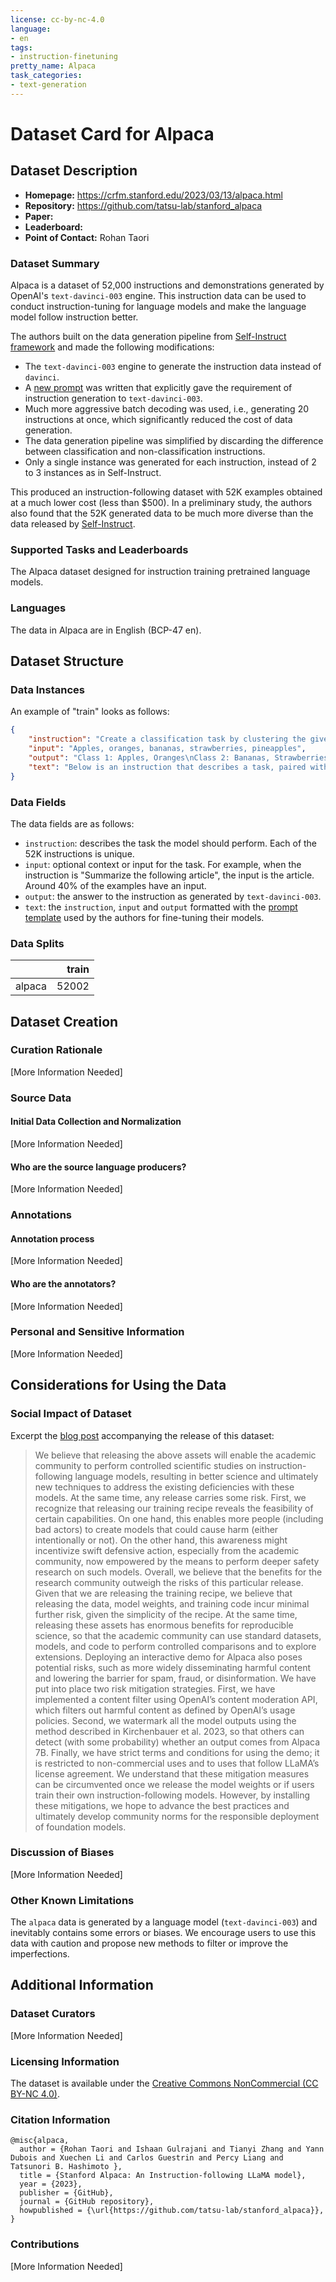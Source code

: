```yaml
---
license: cc-by-nc-4.0
language:
- en
tags:
- instruction-finetuning
pretty_name: Alpaca
task_categories:
- text-generation
---
```


# Dataset Card for Alpaca

## Dataset Description

- **Homepage:** https://crfm.stanford.edu/2023/03/13/alpaca.html
- **Repository:** https://github.com/tatsu-lab/stanford_alpaca
- **Paper:** 
- **Leaderboard:** 
- **Point of Contact:** Rohan Taori

### Dataset Summary

Alpaca is a dataset of 52,000 instructions and demonstrations generated by OpenAI's `text-davinci-003` engine. This instruction data can be used to conduct instruction-tuning for language models and make the language model follow instruction better.

The authors built on the data generation pipeline from [Self-Instruct framework](https://github.com/yizhongw/self-instruct) and made the following modifications:

- The `text-davinci-003` engine to generate the instruction data instead of `davinci`.
- A [new prompt](https://github.com/tatsu-lab/stanford_alpaca/blob/main/prompt.txt) was written that explicitly gave the requirement of instruction generation to `text-davinci-003`.
- Much more aggressive batch decoding was used, i.e., generating 20 instructions at once, which significantly reduced the cost of data generation.
- The data generation pipeline was simplified by discarding the difference between classification and non-classification instructions.
- Only a single instance was generated for each instruction, instead of 2 to 3 instances as in Self-Instruct.

This produced an instruction-following dataset with 52K examples obtained at a much lower cost (less than $500). 
In a preliminary study, the authors also found that the 52K generated data to be much more diverse than the data released by [Self-Instruct](https://github.com/yizhongw/self-instruct/blob/main/data/seed_tasks.jsonl).

### Supported Tasks and Leaderboards

The Alpaca dataset designed for instruction training pretrained language models.

### Languages

The data in Alpaca are in English (BCP-47 en).

## Dataset Structure

### Data Instances

An example of "train" looks as follows:

```json
{
    "instruction": "Create a classification task by clustering the given list of items.",
    "input": "Apples, oranges, bananas, strawberries, pineapples",
    "output": "Class 1: Apples, Oranges\nClass 2: Bananas, Strawberries\nClass 3: Pineapples",
    "text": "Below is an instruction that describes a task, paired with an input that provides further context. Write a response that appropriately completes the request.\n\n### Instruction:\nCreate a classification task by clustering the given list of items.\n\n### Input:\nApples, oranges, bananas, strawberries, pineapples\n\n### Response:\nClass 1: Apples, Oranges\nClass 2: Bananas, Strawberries\nClass 3: Pineapples",
}
```

### Data Fields

The data fields are as follows:

* `instruction`: describes the task the model should perform. Each of the 52K instructions is unique.
* `input`: optional context or input for the task. For example, when the instruction is "Summarize the following article", the input is the article. Around 40% of the examples have an input.
* `output`: the answer to the instruction as generated by `text-davinci-003`.
* `text`: the `instruction`, `input` and `output` formatted with the [prompt template](https://github.com/tatsu-lab/stanford_alpaca#data-release) used by the authors for fine-tuning their models.

### Data Splits

|               | train |
|---------------|------:|
| alpaca        | 52002 |

## Dataset Creation

### Curation Rationale

[More Information Needed]

### Source Data

#### Initial Data Collection and Normalization

[More Information Needed]

#### Who are the source language producers?

[More Information Needed]

### Annotations

#### Annotation process

[More Information Needed]

#### Who are the annotators?

[More Information Needed]

### Personal and Sensitive Information

[More Information Needed]

## Considerations for Using the Data

### Social Impact of Dataset

Excerpt the [blog post](https://crfm.stanford.edu/2023/03/13/alpaca.html) accompanying the release of this dataset:

> We believe that releasing the above assets will enable the academic community to perform controlled scientific studies on instruction-following language models, resulting in better science and ultimately new techniques to address the existing deficiencies with these models. At the same time, any release carries some risk. First, we recognize that releasing our training recipe reveals the feasibility of certain capabilities. On one hand, this enables more people (including bad actors) to create models that could cause harm (either intentionally or not). On the other hand, this awareness might incentivize swift defensive action, especially from the academic community, now empowered by the means to perform deeper safety research on such models. Overall, we believe that the benefits for the research community outweigh the risks of this particular release. Given that we are releasing the training recipe, we believe that releasing the data, model weights, and training code incur minimal further risk, given the simplicity of the recipe. At the same time, releasing these assets has enormous benefits for reproducible science, so that the academic community can use standard datasets, models, and code to perform controlled comparisons and to explore extensions. Deploying an interactive demo for Alpaca also poses potential risks, such as more widely disseminating harmful content and lowering the barrier for spam, fraud, or disinformation. We have put into place two risk mitigation strategies. First, we have implemented a content filter using OpenAI’s content moderation API, which filters out harmful content as defined by OpenAI’s usage policies. Second, we watermark all the model outputs using the method described in Kirchenbauer et al. 2023, so that others can detect (with some probability) whether an output comes from Alpaca 7B. Finally, we have strict terms and conditions for using the demo; it is restricted to non-commercial uses and to uses that follow LLaMA’s license agreement. We understand that these mitigation measures can be circumvented once we release the model weights or if users train their own instruction-following models. However, by installing these mitigations, we hope to advance the best practices and ultimately develop community norms for the responsible deployment of foundation models.

### Discussion of Biases

[More Information Needed]

### Other Known Limitations

The `alpaca` data is generated by a language model (`text-davinci-003`) and inevitably contains some errors or biases. We encourage users to use this data with caution and propose new methods to filter or improve the imperfections.


## Additional Information

### Dataset Curators

[More Information Needed]

### Licensing Information

The dataset is available under the [Creative Commons NonCommercial (CC BY-NC 4.0)](https://creativecommons.org/licenses/by-nc/4.0/legalcode).


### Citation Information

```
@misc{alpaca,
  author = {Rohan Taori and Ishaan Gulrajani and Tianyi Zhang and Yann Dubois and Xuechen Li and Carlos Guestrin and Percy Liang and Tatsunori B. Hashimoto },
  title = {Stanford Alpaca: An Instruction-following LLaMA model},
  year = {2023},
  publisher = {GitHub},
  journal = {GitHub repository},
  howpublished = {\url{https://github.com/tatsu-lab/stanford_alpaca}},
}
```

### Contributions

[More Information Needed]